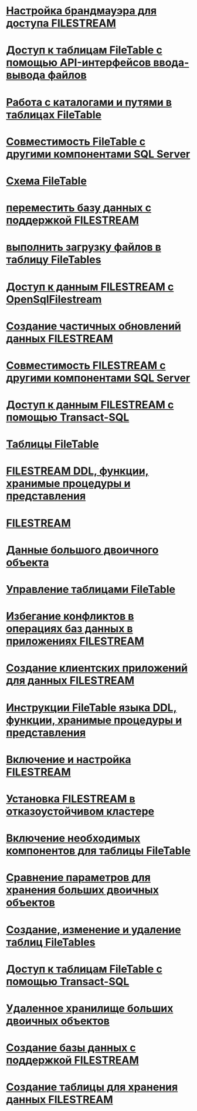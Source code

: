 # [Настройка брандмауэра для доступа FILESTREAM](configure-a-firewall-for-filestream-access.md)
# [Доступ к таблицам FileTable с помощью API-интерфейсов ввода-вывода файлов](access-filetables-with-file-input-output-apis.md)
# [Работа с каталогами и путями в таблицах FileTable](work-with-directories-and-paths-in-filetables.md)
# [Совместимость FileTable с другими компонентами SQL Server](filetable-compatibility-with-other-sql-server-features.md)
# [Схема FileTable](filetable-schema.md)
# [переместить базу данных с поддержкой FILESTREAM](move-a-filestream-enabled-database.md)
# [выполнить загрузку файлов в таблицу FileTables](load-files-into-filetables.md)
# [Доступ к данным FILESTREAM с OpenSqlFilestream](access-filestream-data-with-opensqlfilestream.md)
# [Создание частичных обновлений данных FILESTREAM](make-partial-updates-to-filestream-data.md)
# [Совместимость FILESTREAM с другими компонентами SQL Server](filestream-compatibility-with-other-sql-server-features.md)
# [Доступ к данным FILESTREAM с помощью Transact-SQL](access-filestream-data-with-transact-sql.md)
# [Таблицы FileTable](filetables-sql-server.md)
# [FILESTREAM DDL, функции, хранимые процедуры и представления](filestream-ddl-functions-stored-procedures-and-views.md)
# [FILESTREAM](filestream-sql-server.md)
# [Данные большого двоичного объекта](binary-large-object-blob-data-sql-server.md)
# [Управление таблицами FileTable](manage-filetables.md)
# [Избегание конфликтов в операциях баз данных в приложениях FILESTREAM](avoid-conflicts-with-database-operations-in-filestream-applications.md)
# [Создание клиентских приложений для данных FILESTREAM](create-client-applications-for-filestream-data.md)
# [Инструкции FileTable языка DDL, функции, хранимые процедуры и представления](filetable-ddl-functions-stored-procedures-and-views.md)
# [Включение и настройка FILESTREAM](enable-and-configure-filestream.md)
# [Установка FILESTREAM в отказоустойчивом кластере](set-up-filestream-on-a-failover-cluster.md)
# [Включение необходимых компонентов для таблицы FileTable](enable-the-prerequisites-for-filetable.md)
# [Сравнение параметров для хранения больших двоичных объектов](compare-options-for-storing-blobs-sql-server.md)
# [Создание, изменение и удаление таблиц FileTables](create-alter-and-drop-filetables.md)
# [Доступ к таблицам FileTable с помощью Transact-SQL](access-filetables-with-transact-sql.md)
# [Удаленное хранилище больших двоичных объектов](remote-blob-store-rbs-sql-server.md)
# [Создание базы данных с поддержкой FILESTREAM](create-a-filestream-enabled-database.md)
# [Создание таблицы для хранения данных FILESTREAM](create-a-table-for-storing-filestream-data.md)
